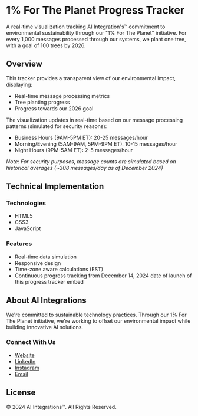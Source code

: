 # 1% For The Planet Progress Tracker

A real-time visualization tracking AI Integration's™ commitment to environmental sustainability through our "1% For The Planet" initiative. For every 1,000 messages processed through our systems, we plant one tree, with a goal of 100 trees by 2026.

## Overview

This tracker provides a transparent view of our environmental impact, displaying:
- Real-time message processing metrics
- Tree planting progress
- Progress towards our 2026 goal

The visualization updates in real-time based on our message processing patterns (simulated for security reasons):

- Business Hours (9AM-5PM ET): 20-25 messages/hour
- Morning/Evening (5AM-9AM, 5PM-9PM ET): 10-15 messages/hour
- Night Hours (9PM-5AM ET): 2-5 messages/hour

*Note: For security purposes, message counts are simulated based on historical averages (~308 messages/day as of December 2024)*

## Technical Implementation

### Technologies
- HTML5
- CSS3
- JavaScript

### Features
- Real-time data simulation
- Responsive design
- Time-zone aware calculations (EST)
- Continuous progress tracking from December 14, 2024 date of launch of this progress tracker embed

## About AI Integrations

We're committed to sustainable technology practices. Through our 1% For The Planet initiative, we're working to offset our environmental impact while building innovative AI solutions.

### Connect With Us
- [Website](https://aiintegrations.tech)
- [LinkedIn](https://www.linkedin.com/company/ai-integrations/)
- [Instagram](https://www.instagram.com/aiintegrations.tech/)
- [Email](mailto:spencer@aiintegrations.tech)

## License
© 2024 AI Integrations™. All Rights Reserved.
